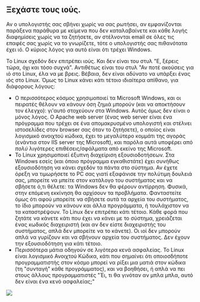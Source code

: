 

<div id="corps">

<h2>Ξεχάστε τους ιούς.</h2>

Αν ο υπολογιστής σας σβήνει χωρίς να σας ρωτήσει, αν εμφανίζονται 
παράξενα παράθυρα με κείμενα που δεν καταλαβαίνετε και κάθε λογής 
διαφημίσεις χωρίς να τα ζητήσετε, αν στέλνονται email σε όλες τις επαφές 
σας χωρίς να το γνωρίζετε, τότε ο υπολογιστής σας πιθανότατα έχει ιό.
Ο κύριος λόγος για αυτό είναι ότι τρέχει Windows.

Το Linux σχεδόν δεν επιτρέπει ιούς. Και δεν είναι του στυλ "Ε, ξέρεις
τώρα, όχι και τόσο συχνά". Αντιθέτως είναι του στυλ "Αν ποτέ ακούσεις
για ιό στο Linux, έλα να με βρεις. Βέβαια, δεν είναι αδύνατο να υπάρξει
ένας ιός στο Linux. Όμως το Linux κάνει κάτι τέτοιο ιδιαίτερα απίθανο,
για διάφορους λόγους:

<ul>

<li>Ο περισσότερος κόσμος χρησιμοποιεί τα Microsoft Windows, και οι
πειρατές θέλουν να κάνουν όση ζημιά μπορούν (και να αποκτήσουν τον έλεγχο):
γι'αυτό στοχεύουν στα Windows. Αυτός όμως δεν είναι ο μόνος λόγος. Ο
Apache web server (ένας web server είναι ένα πρόγραμμα που τρέχει σε ένα
απομακρυσμένο υπολογιστή και στέλνει ιστοσελίδες στον browser σας
όταν το ζητήσετε), ο οποίος είναι λογισμικό ανοιχτού κώδικα, έχει το 
μεγαλύτερο κομμάτι της αγοράς (ενάντια στον IIS server της Microsoft), 
και παρόλα αυτά υποφέρει από <i>πολύ</i> λιγότερες επιθέσεις/σφάλματα
από εκείνο της Microsoft.</li>

<li>Το Linux χρησιμοποιεί έξυπνη διαχείριση εξουσιοδοτήσεων. Στα Windows 
εσείς (και όποιο πρόγραμμα εγκαθιστάτε) έχει συνήθως εξουσιοδότηση να κάνει
σχεδόν τα πάντα στο σύστημα. Αν έχετε όρεξη να τιμωρήσετε το PC σας γιατί
εξαφάνισε την πολύτιμη δουλειά σας, μπορείτε να μπείτε στον κατάλογο του
συστήματος και να σβήσετε ό,τι θέλετε: τα Windows δεν θα φέρουν αντίρρηση.
Φυσικά, στην επόμενη εκκίνηση θα αρχίσουν τα προβλήματα. Φανταστείτε όμως 
ότι αφού μπορείτε να σβήσετε αυτά τα αρχεία του συστήματος, το ίδιο μπορούν
να κάνουν και άλλα προγράμματα, ή τουλάχιστον να τα καταστρέψουν. Το Linux
δεν επιτρέπει κάτι τέτοιο. Κάθε φορά που ζητάτε να κάνετε κάτι που έχει να
κάνει με το σύστημα, χρειάζεται ένας κωδικός διαχειριστή (και αν δεν είστε
διαχειριστής του συστήματος, απλά δεν μπορείτε να το κάνετε). Οι ιοί δεν
μπορούν απλά να γυρίζουν και να σβήνουν αρχεία του συστήματος. Δεν έχουν 
την εξουσιοδότηση για κάτι τέτοιο.</li>

<li>Περισσότερα μάτια οδηγούν σε λιγότερα κενά ασφαλείας. Το Linux είναι 
λογισμικό Ανοιχτού Κώδικα, κάτι που σημαίνει ότι οποιοσδήποτε προγραμματιστής
στον κόσμο μπορεί να ρίξει μια ματιά στον κώδικα (τη "συνταγή" κάθε προγράμματος),
και να βοηθήσει, ή απλά να πει στους άλλους προγραμματιστές "Έι, τι θα γινόταν
αν μπλα μπλα, αυτό δεν είναι ένα κενό ασφαλείας;"</li>

</ul>

<img src="Images/viruses_thumb.png" />

</div>


